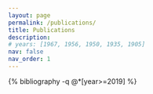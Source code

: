 ```yaml
---
layout: page
permalink: /publications/
title: Publications
description:
# years: [1967, 1956, 1950, 1935, 1905]
nav: false
nav_order: 1
---
```


{% bibliography  -q @*[year>=2019] %}
<!-- _pages/publications.md -->
<!-- <div class="publications">

{%- for y in page.years %}
  <h2 class="year">{{y}}</h2>
  {% bibliography -f papers -q @*[year={{y}}]* %}
{% endfor %}

</div> -->
